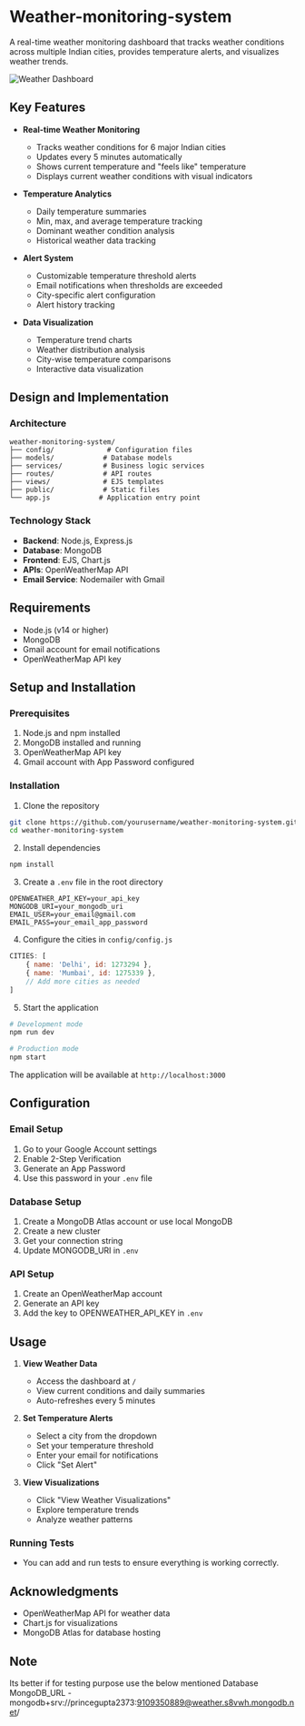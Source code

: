 # Weather-monitoring-system

A real-time weather monitoring dashboard that tracks weather conditions across multiple Indian cities, provides temperature alerts, and visualizes weather trends.

![Weather Dashboard](dashboard-preview.png)

## Key Features

- **Real-time Weather Monitoring**
  - Tracks weather conditions for 6 major Indian cities
  - Updates every 5 minutes automatically
  - Shows current temperature and "feels like" temperature
  - Displays current weather conditions with visual indicators

- **Temperature Analytics**
  - Daily temperature summaries
  - Min, max, and average temperature tracking
  - Dominant weather condition analysis
  - Historical weather data tracking

- **Alert System**
  - Customizable temperature threshold alerts
  - Email notifications when thresholds are exceeded
  - City-specific alert configuration
  - Alert history tracking

- **Data Visualization**
  - Temperature trend charts
  - Weather distribution analysis
  - City-wise temperature comparisons
  - Interactive data visualization

## Design and Implementation

### Architecture
```
weather-monitoring-system/
├── config/             # Configuration files
├── models/            # Database models
├── services/          # Business logic services
├── routes/            # API routes
├── views/             # EJS templates
├── public/            # Static files
└── app.js            # Application entry point
```

### Technology Stack
- **Backend**: Node.js, Express.js
- **Database**: MongoDB
- **Frontend**: EJS, Chart.js
- **APIs**: OpenWeatherMap API
- **Email Service**: Nodemailer with Gmail

## Requirements

- Node.js (v14 or higher)
- MongoDB
- Gmail account for email notifications
- OpenWeatherMap API key

## Setup and Installation

### Prerequisites
1. Node.js and npm installed
2. MongoDB installed and running
3. OpenWeatherMap API key
4. Gmail account with App Password configured

### Installation

1. Clone the repository
```bash
git clone https://github.com/yourusername/weather-monitoring-system.git
cd weather-monitoring-system
```

2. Install dependencies
```bash
npm install
```

3. Create a `.env` file in the root directory
```env
OPENWEATHER_API_KEY=your_api_key
MONGODB_URI=your_mongodb_uri
EMAIL_USER=your_email@gmail.com
EMAIL_PASS=your_email_app_password
```

4. Configure the cities in `config/config.js`
```javascript
CITIES: [
    { name: 'Delhi', id: 1273294 },
    { name: 'Mumbai', id: 1275339 },
    // Add more cities as needed
]
```

5. Start the application
```bash
# Development mode
npm run dev

# Production mode
npm start
```

The application will be available at `http://localhost:3000`

## Configuration

### Email Setup
1. Go to your Google Account settings
2. Enable 2-Step Verification
3. Generate an App Password
4. Use this password in your `.env` file

### Database Setup
1. Create a MongoDB Atlas account or use local MongoDB
2. Create a new cluster
3. Get your connection string
4. Update MONGODB_URI in `.env`

### API Setup
1. Create an OpenWeatherMap account
2. Generate an API key
3. Add the key to OPENWEATHER_API_KEY in `.env`

## Usage

1. **View Weather Data**
   - Access the dashboard at `/`
   - View current conditions and daily summaries
   - Auto-refreshes every 5 minutes

2. **Set Temperature Alerts**
   - Select a city from the dropdown
   - Set your temperature threshold
   - Enter your email for notifications
   - Click "Set Alert"

3. **View Visualizations**
   - Click "View Weather Visualizations"
   - Explore temperature trends
   - Analyze weather patterns


### Running Tests
- You can add and run tests to ensure everything is working correctly.

## Acknowledgments
- OpenWeatherMap API for weather data
- Chart.js for visualizations
- MongoDB Atlas for database hosting

## Note
Its better if for testing purpose use the below mentioned Database
MongoDB_URL - mongodb+srv://princegupta2373:9109350889@weather.s8vwh.mongodb.net/ 